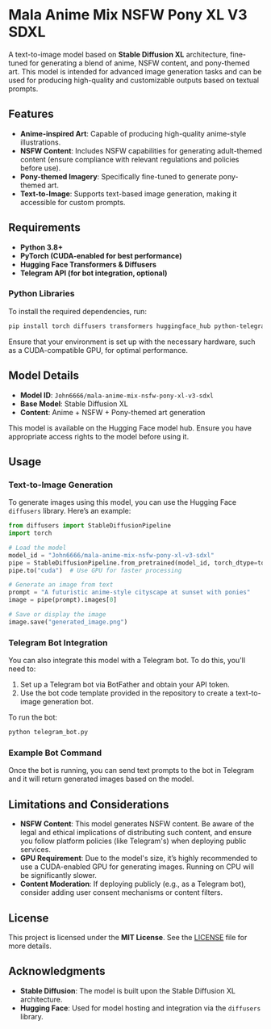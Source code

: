 

# Mala Anime Mix NSFW Pony XL V3 SDXL

A text-to-image model based on **Stable Diffusion XL** architecture, fine-tuned for generating a blend of anime, NSFW content, and pony-themed art. This model is intended for advanced image generation tasks and can be used for producing high-quality and customizable outputs based on textual prompts.

## Features

- **Anime-inspired Art**: Capable of producing high-quality anime-style illustrations.
- **NSFW Content**: Includes NSFW capabilities for generating adult-themed content (ensure compliance with relevant regulations and policies before use).
- **Pony-themed Imagery**: Specifically fine-tuned to generate pony-themed art.
- **Text-to-Image**: Supports text-based image generation, making it accessible for custom prompts.

## Requirements

- **Python 3.8+**
- **PyTorch (CUDA-enabled for best performance)**
- **Hugging Face Transformers & Diffusers**
- **Telegram API (for bot integration, optional)**

### Python Libraries

To install the required dependencies, run:

```bash
pip install torch diffusers transformers huggingface_hub python-telegram-bot
```

Ensure that your environment is set up with the necessary hardware, such as a CUDA-compatible GPU, for optimal performance.

## Model Details

- **Model ID**: `John6666/mala-anime-mix-nsfw-pony-xl-v3-sdxl`
- **Base Model**: Stable Diffusion XL
- **Content**: Anime + NSFW + Pony-themed art generation

This model is available on the Hugging Face model hub. Ensure you have appropriate access rights to the model before using it.

## Usage

### Text-to-Image Generation

To generate images using this model, you can use the Hugging Face `diffusers` library. Here’s an example:

```python
from diffusers import StableDiffusionPipeline
import torch

# Load the model
model_id = "John6666/mala-anime-mix-nsfw-pony-xl-v3-sdxl"
pipe = StableDiffusionPipeline.from_pretrained(model_id, torch_dtype=torch.float16)
pipe.to("cuda")  # Use GPU for faster processing

# Generate an image from text
prompt = "A futuristic anime-style cityscape at sunset with ponies"
image = pipe(prompt).images[0]

# Save or display the image
image.save("generated_image.png")
```

### Telegram Bot Integration

You can also integrate this model with a Telegram bot. To do this, you'll need to:

1. Set up a Telegram bot via BotFather and obtain your API token.
2. Use the bot code template provided in the repository to create a text-to-image generation bot.

To run the bot:

```bash
python telegram_bot.py
```

### Example Bot Command

Once the bot is running, you can send text prompts to the bot in Telegram and it will return generated images based on the model.

## Limitations and Considerations

- **NSFW Content**: This model generates NSFW content. Be aware of the legal and ethical implications of distributing such content, and ensure you follow platform policies (like Telegram's) when deploying public services.
- **GPU Requirement**: Due to the model's size, it’s highly recommended to use a CUDA-enabled GPU for generating images. Running on CPU will be significantly slower.
- **Content Moderation**: If deploying publicly (e.g., as a Telegram bot), consider adding user consent mechanisms or content filters.

## License

This project is licensed under the **MIT License**. See the [LICENSE](LICENSE) file for more details.

## Acknowledgments

- **Stable Diffusion**: The model is built upon the Stable Diffusion XL architecture.
- **Hugging Face**: Used for model hosting and integration via the `diffusers` library.
